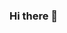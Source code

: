 ### Hi there 👋

<!--
**jnoel01/jnoel01** is a ✨ _special_ ✨ repository because its `README.md` (this file) appears on your GitHub profile.


